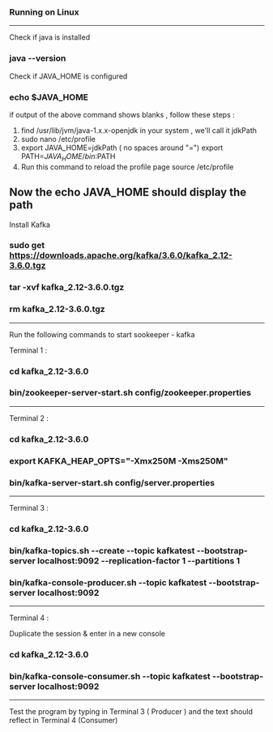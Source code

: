### Running on Linux 
---------------------
Check if java is installed 
### java --version 

Check if JAVA_HOME is configured
### echo $JAVA_HOME 

if output of the above command shows blanks , follow these steps : 
1. find /usr/lib/jvm/java-1.x.x-openjdk in your system , we'll call it jdkPath
2. sudo nano /etc/profile
3. export JAVA_HOME=jdkPath ( no spaces around "=")
   export PATH=$JAVA_HOME/bin:$PATH
4. Run this command to reload the profile page
    source /etc/profile

Now the echo JAVA_HOME should display the path 
---------------------
Install Kafka 

### sudo get https://downloads.apache.org/kafka/3.6.0/kafka_2.12-3.6.0.tgz
### tar -xvf kafka_2.12-3.6.0.tgz
### rm kafka_2.12-3.6.0.tgz

---------------------
Run the following commands to start sookeeper - kafka 

Terminal 1 : 
### cd kafka_2.12-3.6.0
### bin/zookeeper-server-start.sh config/zookeeper.properties 

---------------------
Terminal 2 : 
### cd kafka_2.12-3.6.0
### export KAFKA_HEAP_OPTS="-Xmx250M -Xms250M"
### bin/kafka-server-start.sh config/server.properties

---------------------
Terminal 3 : 
### cd kafka_2.12-3.6.0
### bin/kafka-topics.sh --create --topic kafkatest --bootstrap-server localhost:9092 --replication-factor 1 --partitions 1
### bin/kafka-console-producer.sh --topic kafkatest --bootstrap-server localhost:9092

---------------------
Terminal 4 :

Duplicate the session & enter in a new console 
### cd kafka_2.12-3.6.0
### bin/kafka-console-consumer.sh --topic kafkatest --bootstrap-server localhost:9092

---------------------

Test the program by typing in Terminal 3 ( Producer ) and the text should reflect in Terminal 4 (Consumer)
